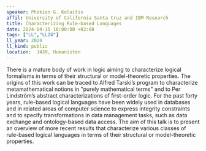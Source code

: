 ```yaml
---
speaker: Phokion G. Kolaitis
affil: University of California Santa Cruz and IBM Research
title: Characterizing Rule-based Languages
date: 2024-04-15 18:00:00 +02:00
tags: ["LL","LL24"]
ll_year: 2024
ll_kind: public
location:  J439, Humanisten
---
```


There is a mature body of work in logic aiming to characterize logical formalisms in terms of their structural or model-theoretic properties. 
The origins of this work can be traced to Alfred Tarski’s program to characterize metamathematical notions in "purely mathematical terms" and to Per Lindström’s abstract characterizations of first-order logic. 
For the past forty years, rule-based logical languages have been widely used in databases and in related areas of computer science to express integrity constraints and to specify transformations in data management tasks, such as data exchange and ontology-based data access. 
The aim of this talk is to present an overview of more recent results that characterize various classes of rule-based logical languages in terms of their structural or model-theoretic properties.
